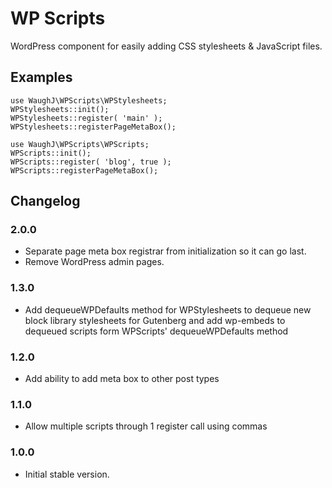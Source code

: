 # WP Scripts

WordPress component for easily adding CSS stylesheets & JavaScript files.

## Examples

	use WaughJ\WPScripts\WPStylesheets;
	WPStylesheets::init();
	WPStylesheets::register( 'main' );
	WPStylesheets::registerPageMetaBox();

	use WaughJ\WPScripts\WPScripts;
	WPScripts::init();
	WPScripts::register( 'blog', true );
	WPScripts::registerPageMetaBox();

## Changelog

### 2.0.0
* Separate page meta box registrar from initialization so it can go last.
* Remove WordPress admin pages.

### 1.3.0
* Add dequeueWPDefaults method for WPStylesheets to dequeue new block library stylesheets for Gutenberg and add wp-embeds to dequeued scripts form WPScripts' dequeueWPDefaults method

### 1.2.0
* Add ability to add meta box to other post types

### 1.1.0
* Allow multiple scripts through 1 register call using commas

### 1.0.0
* Initial stable version.
